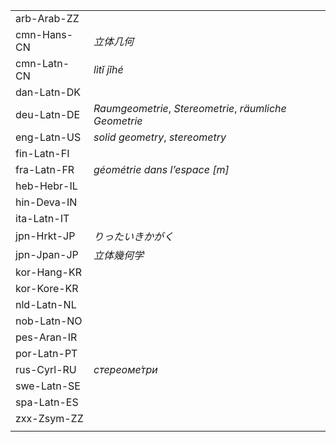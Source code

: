| | |
|-|-|
| arb-Arab-ZZ |  |
| cmn-Hans-CN | _立体几何_ |
| cmn-Latn-CN | _lìtǐ jǐhé_ |
| dan-Latn-DK |  |
| deu-Latn-DE | _Raumgeometrie_, _Stereometrie_, _räumliche Geometrie_ |
| eng-Latn-US | _solid geometry_, _stereometry_ |
| fin-Latn-FI |  |
| fra-Latn-FR | _géométrie dans l’espace [m]_ |
| heb-Hebr-IL |  |
| hin-Deva-IN |  |
| ita-Latn-IT |  |
| jpn-Hrkt-JP | _りったいきかがく_ |
| jpn-Jpan-JP | _立体幾何学_ |
| kor-Hang-KR |  |
| kor-Kore-KR |  |
| nld-Latn-NL |  |
| nob-Latn-NO |  |
| pes-Aran-IR |  |
| por-Latn-PT |  |
| rus-Cyrl-RU | _стереоме́три_ |
| swe-Latn-SE |  |
| spa-Latn-ES |  |
| zxx-Zsym-ZZ |  |
|  |  |
